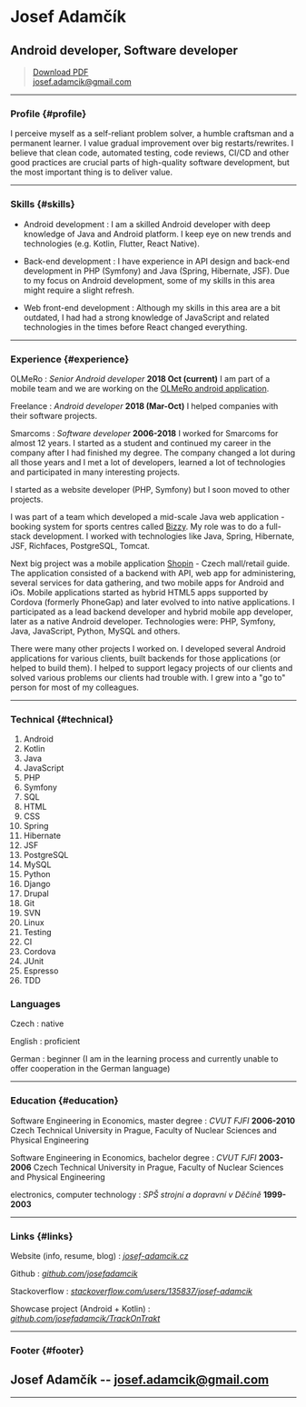 # Josef Adamčík

## Android developer, Software developer

> [Download PDF](resume.pdf)  
> [josef.adamcik@gmail.com](mailto:josef.adamcik@gmail.com)  


------

### Profile {#profile}

  I perceive myself as a self-reliant problem solver, a humble craftsman and a permanent learner. I value gradual improvement over big restarts/rewrites. I believe that clean code, automated testing, code reviews, CI/CD and other good practices are crucial parts of high-quality software development, but the most important thing is to deliver value.

------

### Skills {#skills}

* Android development
  : I am a skilled Android developer with deep knowledge of Java and Android platform. I keep eye on new trends and technologies (e.g. Kotlin, Flutter, React Native).

* Back-end development
  : I have experience in API design and back-end development in PHP (Symfony) and Java (Spring, Hibernate, JSF). Due to my focus on Android development, some of my skills in this area might require a slight refresh.

* Web front-end development
  : Although my skills in this area are a bit outdated, I had had a strong knowledge of JavaScript and related technologies in the times before React changed everything.

-------

### Experience {#experience}

OLMeRo
: *Senior Android developer*
  __2018 Oct (current)__
  I am part of a mobile team and we are working on the [OLMeRo android application](https://play.google.com/store/apps/details?id=ch.olmero.jo&hl=en).

Freelance
: *Android developer*
  __2018 (Mar-Oct)__
  I helped companies with their software projects.

Smarcoms
: *Software developer*
  __2006-2018__
  I worked for Smarcoms for almost 12 years. I started as a student and continued my career in the company after I had finished my degree. The company changed a lot during all those years and I met a lot of developers, learned a lot of technologies and participated in many interesting projects. 
  
  I started as a website developer (PHP, Symfony) but I soon moved to other projects. 

  I was part of a team which developed a mid-scale Java web application - booking system for sports centres called [Bizzy](http://e-rezervace.cz). My role was to do a full-stack development.  I worked with technologies like Java, Spring, Hibernate, JSF, Richfaces, PostgreSQL, Tomcat.
  
  Next big project was a mobile application [Shopin](https://play.google.com/store/apps/details?id=cz.smarcoms.nakupnicentra) - Czech mall/retail guide. The application consisted of a backend with API, web app for administering, several services for data gathering, and two mobile apps for Android and iOs. Mobile applications started as hybrid HTML5 apps supported by Cordova (formerly PhoneGap) and later evolved to into native applications. I participated as a lead backend developer and hybrid mobile app developer, later as a native Android developer. Technologies were: PHP, Symfony, Java, JavaScript, Python, MySQL and others.
  
  There were many other projects I worked on. I developed several Android applications for various clients, built backends for those applications (or helped to build them). I helped to support legacy projects of our clients and solved various problems our clients had trouble with. I grew into a "go to" person for most of my colleagues. 

------

### Technical {#technical}

1. Android
1. Kotlin
1. Java
1. JavaScript
1. PHP
1. Symfony
1. SQL 
1. HTML
1. CSS
1. Spring
1. Hibernate
1. JSF
1. PostgreSQL
1. MySQL
1. Python
1. Django
1. Drupal
1. Git
1. SVN
1. Linux
1. Testing
1. CI
1. Cordova
1. JUnit
1. Espresso
1. TDD

### Languages

Czech 
: native

English
: proficient

German
: beginner (I am in the learning process and currently unable to offer cooperation in the German language)

------



### Education {#education}

Software Engineering in Economics, master degree
: *CVUT FJFI*
  __2006-2010__
  Czech Technical University in Prague, Faculty of Nuclear Sciences and Physical Engineering

Software Engineering in Economics, bachelor degree
: *CVUT FJFI*
  __2003-2006__
  Czech Technical University in Prague, Faculty of Nuclear Sciences and Physical Engineering

electronics, computer technology
: *SPŠ strojní a dopravní v Děčíně*
  __1999-2003__

------
### Links {#links}

Website (info, resume, blog)
: *[josef-adamcik.cz](https://josef-adamcik.cz)*

Github
: *[github.com/josefadamcik](https://github.com/josefadamcik)*

Stackoverflow
: *[stackoverflow.com/users/135837/josef-adamcik](https://stackoverflow.com/users/135837/josef-adamcik)*

Showcase project (Android + Kotlin)
: *[github.com/josefadamcik/TrackOnTrakt](https://github.com/josefadamcik/TrackOnTrakt)*

------
### Footer {#footer}

Josef Adamčík --  [josef.adamcik@gmail.com](josef.adamcik@gmail.com) 
 -- 

------
